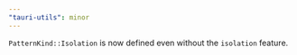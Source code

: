 ```yaml
---
"tauri-utils": minor
---
```


`PatternKind::Isolation` is now defined even without the `isolation` feature.
